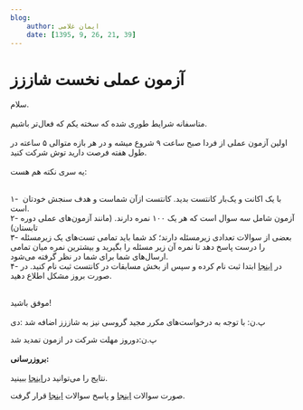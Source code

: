 ```yaml
---
blog:
    author: ایمان غلامی
    date: [1395, 9, 26, 21, 39]
---
```

# آزمون عملی نخست شاززز

<div class="cnt">
<p>سلام.<br/><br/>متاسفانه شرایط طوری شده که سخته یکم که فعا‌ل‌تر باشیم.<br/><br/>اولین آزمون عملی از فردا صبح ساعت ۹ شروع میشه و در هر بازه متوالی ۵ ساعته در طول هفته فرصت دارید توش شرکت کنید.<br/><br/>یه سری نکته هم هست:‌<br/><br/></p>
<p>۱-  با یک اکانت و یک‌بار کانتست بدید. کانتست ازآن شماست و هدف سنجش خودتان است.<br/>۲- آزمون شامل سه سوال است که هر یک ۱۰۰ نمره دارند. (مانند آزمون‌های عملی دوره تابستان)<br/>۳- بعضی از سوالات تعدادی زیرمسئله دارند؛ کد شما باید تمامی تست‌های یک زیرمسئله را درست پاسخ دهد تا نمره آن زیر مسئله را بگیرید و بیشترین نمره میان تمامی ارسال‌های شما برای شما در نظر گرفته می‌شود.<br/>۴- در <a href="http://judge.cf/" target="_blank">اینجا</a> ابتدا ثبت نام کرده و سپس از بخش مسابقات در کانتست ثبت نام کنید. در صورت بروز مشکل اطلاع دهید.</p>
<p><br/>موفق باشید!<br/><br/>پ.ن:‌ با توجه به درخواست‌های مکرر مجید گروسی نیز به شاززز اضافه شد :دی</p>
<p>پ.ن:دوروز مهلت شرکت در ازمون تمدید شد<br/><br/><b>بروزرسانی:</b><br/><br/>نتایج را می‌توانید در<a href="http://judge.cf/ranking/1" target="_blank">اینجا</a> ببینید.</p>
<p>صورت سوالات <a href="http://bayanbox.ir/info/5292178600496309064/Code1" target="_blank">اینجا</a> و پاسخ سوالات <a href="http://bayanbox.ir/info/4935633631550467111/Code1-sol" target="_blank">اینجا</a> قرار گرفت.</p>
</div>
